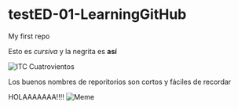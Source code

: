 # testED-01-LearningGitHub
My first repo


Esto es _cursiva_ y la negrita es **así**

![ITC Cuatrovientos](http://www.cuatrovientos.org/images/logo2.png)

Los buenos nombres de reporitorios son cortos y fáciles de recordar


HOLAAAAAAA!!!!
![Meme](https://i.kym-cdn.com/entries/icons/mobile/000/029/959/Screen_Shot_2019-06-05_at_1.26.32_PM.jpg)

